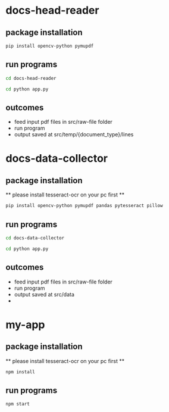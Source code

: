 # docs-head-reader
  ## package installation
```bash
pip install opencv-python pymupdf
```
  ## run programs
``` bash 
cd docs-head-reader
```
``` bash 
cd python app.py
```
  ## outcomes
- feed input pdf files in src/raw-file folder
- run program
- output saved at src/temp/{document_type}/lines
  
# docs-data-collector
  ## package installation
  ** please install tesseract-ocr on your pc first **
```bash
pip install opencv-python pymupdf pandas pytesseract pillow
```
  ## run programs
``` bash 
cd docs-data-collector
```
``` bash 
cd python app.py
```
  ## outcomes
- feed input pdf files in src/raw-file folder
- run program
- output saved at src/data
- 
  
# my-app
  ## package installation
  ** please install tesseract-ocr on your pc first **
```bash
npm install
```
  ## run programs
``` bash 
npm start
```
